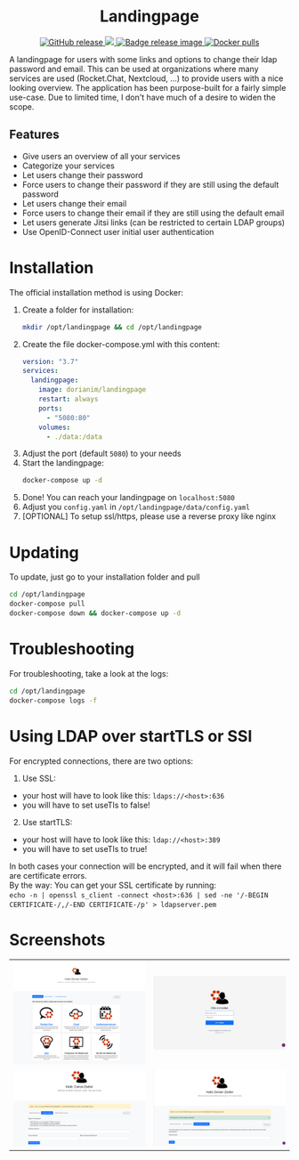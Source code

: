 <h1 align="center">
    Landingpage
</h1>

<p align="center">
    <a href="https://github.com/dorianim/landingpage/releases/latest">
        <img src="https://img.shields.io/github/v/release/dorianim/landingpage?logo=github&logoColor=white" alt="GitHub release"/>
    </a>
    <a href="https://www.gnu.org/licenses/agpl-3.0">
        <img src="https://img.shields.io/badge/License-AGPL%20v3-blue.svg" />
    </a>
    <a href="https://github.com/dorianim/landingpage/actions/workflows/release.yml">
        <img src="https://github.com/dorianim/landingpage/actions/workflows/release.yml/badge.svg" alt="Badge release image" />
    </a>
    <a href="https://hub.docker.com/r/dorianim/landingpage">
        <img src="https://img.shields.io/docker/pulls/dorianim/landingpage.svg" alt="Docker pulls" />
    </a>
</p>

A landingpage for users with some links and options to change their ldap password and email.
This can be used at organizations where many services are used (Rocket.Chat, Nextcloud, ...) to provide users with a nice looking overview.
The application has been purpose-built for a fairly simple use-case. Due to limited time, I don't have much of a desire to widen the scope.

## Features

- Give users an overview of all your services
- Categorize your services
- Let users change their password
- Force users to change their password if they are still using the default password
- Let users change their email
- Force users to change their email if they are still using the default email
- Let users generate Jitsi links (can be restricted to certain LDAP groups)
- Use OpenID-Connect user initial user authentication

# Installation

The official installation method is using Docker:

1. Create a folder for installation:
   ```bash
   mkdir /opt/landingpage && cd /opt/landingpage
   ```
2. Create the file docker-compose.yml with this content:
   ```yaml
   version: "3.7"
   services:
     landingpage:
       image: dorianim/landingpage
       restart: always
       ports:
         - "5080:80"
       volumes:
         - ./data:/data
   ```
3. Adjust the port (default `5080`) to your needs
4. Start the landingpage:
   ```bash
   docker-compose up -d
   ```
5. Done! You can reach your landingpage on `localhost:5080`
6. Adjust you `config.yaml` in `/opt/landingpage/data/config.yaml`
7. [OPTIONAL] To setup ssl/https, please use a reverse proxy like nginx

# Updating

To update, just go to your installation folder and pull

```bash
cd /opt/landingpage
docker-compose pull
docker-compose down && docker-compose up -d
```

# Troubleshooting

For troubleshooting, take a look at the logs:

```bash
cd /opt/landingpage
docker-compose logs -f
```

# Using LDAP over startTLS or SSl

For encrypted connections, there are two options:

1. Use SSL:

- your host will have to look like this: `ldaps://<host>:636`
- you will have to set useTls to false!

2. Use startTLS:

- your host will have to look like this: `ldap://<host>:389`
- you will have to set useTls to true!

In both cases your connection will be encrypted, and it will fail when there are certificate errors.  
By the way: You can get your SSL certificate by running:  
`echo -n | openssl s_client -connect <host>:636 | sed -ne '/-BEGIN CERTIFICATE-/,/-END CERTIFICATE-/p' > ldapserver.pem`

# Screenshots

<table align="center">
    <tr>
        <td align="center">
            <a href="https://raw.githubusercontent.com/dorianim/landingpage/main/.github/media/landingpage.png">
                <img src="https://raw.githubusercontent.com/dorianim/landingpage/main/.github/media/landingpage.png" alt="Screenshot landingpage" width="500px" />
            </a>
        </td>
        <td align="center">
            <a href="https://raw.githubusercontent.com/dorianim/landingpage/main/.github/media/login.png">
                <img src="https://raw.githubusercontent.com/dorianim/landingpage/main/.github/media/login.png" alt="Screenshot login (LDAP)" width="500px" />
            </a>
        </td>
    </tr>
    <tr>
        <td align="center">
            <a href="https://raw.githubusercontent.com/dorianim/landingpage/main/.github/media/changePassword.png">
                <img src="https://raw.githubusercontent.com/dorianim/landingpage/main/.github/media/changePassword.png" alt="Screenshot change password (LDAP)" width="500px" />
            </a>
        </td>
        <td align="center">
            <a href="https://raw.githubusercontent.com/dorianim/landingpage/main/.github/media/changeEmail.png">
                <img src="https://raw.githubusercontent.com/dorianim/landingpage/main/.github/media/changeEmail.png" alt="Screenshot change email (LDAP)" width="500px" />
            </a>
        </td>
    </tr>
</table>

